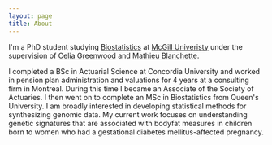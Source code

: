 ```yaml
---
layout: page
title: About
---
```


<!--# Contents
{:.no_toc}

* Will be replaced with the ToC, excluding the "Contents" header
{:toc}-->

<p class="message">
I'm a PhD student studying <a href="http://www.mcgill.ca/epi-biostat-occh/" target="_blank">Biostatistics</a> at <a href="http://mcgill.ca" target="_blank">McGill Univeristy</a> under the supervision of <a href="http://www.mcgill.ca/statisticalgenetics/" target="_blank">Celia Greenwood</a> and <a href="http://en.wikipedia.org/wiki/Mathieu_Blanchette_%28computational_biologist%29" target="_blank">Mathieu Blanchette</a>.  

I completed a BSc in Actuarial Science at Concordia University and worked in pension plan administration and valuations for 4 years at a consulting firm in Montreal. During this time I became an Associate of the Society of Actuaries. I then went on to complete an MSc in Biostatistics from Queen's University. I am broadly interested in developing statistical methods for synthesizing genomic data. My current work focuses on understanding genetic signatures that are associated with bodyfat measures in children born to women who had a gestational diabetes mellitus-affected pregnancy.
</p>

<!--<p class="message">
  Hey there! This page is included as an example. Feel free to customize it for your own use upon downloading. Carry on!
</p>

In the novel, *The Strange Case of Dr. Jeykll and Mr. Hyde*, Mr. Poole is Dr. Jekyll's virtuous and loyal butler. Similarly, Poole is an upstanding and effective butler that helps you build Jekyll themes. It's made by [@mdo](https://twitter.com/mdo).

There are currently two themes built on Poole:

* [Hyde](http://hyde.getpoole.com)
* [Lanyon](http://lanyon.getpoole.com)

Learn more and contribute on [GitHub](https://github.com/poole).

## Setup

Some fun facts about the setup of this project include:

* Built for [Jekyll](http://jekyllrb.com)
* Developed on GitHub and hosted for free on [GitHub Pages](https://pages.github.com)
* Coded with [Sublime Text 2](http://sublimetext.com), an amazing code editor
* Designed and developed while listening to music like [Blood Bros Trilogy](https://soundcloud.com/maddecent/sets/blood-bros-series)

Have questions or suggestions? Feel free to [open an issue on GitHub](https://github.com/poole/issues/new) or [ask me on Twitter](https://twitter.com/mdo).

Thanks for reading!
-->
